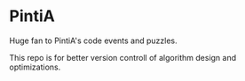 # PintiA

Huge fan to PintiA's code events and puzzles.

This repo is for better version controll of algorithm design and optimizations.